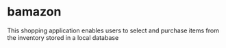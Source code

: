 # bamazon
This shopping application enables users to select and purchase items from the inventory stored in a local database  
